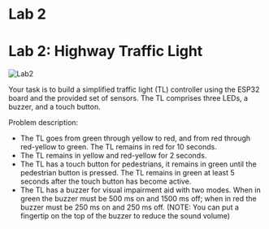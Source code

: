 # Lab 2

# Lab 2: **Highway Traffic Light**

![Lab2](https://s3-us-west-2.amazonaws.com/secure.notion-static.com/400d9c32-3874-400e-a094-aba4a48ebd71/Untitled.png)

Your task is to build a simplified traffic light (TL) controller using the ESP32 board and the provided set of sensors. The TL comprises three LEDs, a buzzer, and a touch button.

Problem description:

- The TL goes from green through yellow to red, and from red through red-yellow to green. The TL remains in red for 10 seconds.
- The TL remains in yellow and red-yellow for 2 seconds.
- The TL has a touch button for pedestrians, it remains in green until the pedestrian button is pressed. The TL remains in green at least 5 seconds after the touch button has become active.
- The TL has a buzzer for visual impairment aid with two modes. When in green the buzzer must be 500 ms on and 1500 ms off; when in red the buzzer must be 250 ms on and 250 ms off. (NOTE: You can put a fingertip on the top of the buzzer to reduce the sound volume)
